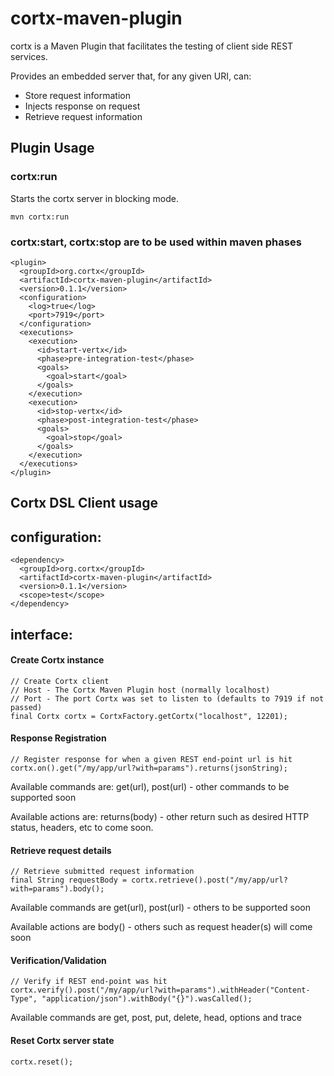 cortx-maven-plugin
==================

cortx is a Maven Plugin that facilitates the testing of client side REST services.

Provides an embedded server that, for any given URI, can:

- Store request information
- Injects response on request
- Retrieve request information

Plugin Usage
------------

### cortx:run

Starts the cortx server in blocking mode.

	mvn cortx:run


### cortx:start, cortx:stop are to be used within maven phases

    <plugin>
      <groupId>org.cortx</groupId>
      <artifactId>cortx-maven-plugin</artifactId>
      <version>0.1.1</version>
      <configuration>
      	<log>true</log>
      	<port>7919</port>
      </configuration>
      <executions>
        <execution>
          <id>start-vertx</id>
          <phase>pre-integration-test</phase>
          <goals>
            <goal>start</goal>
          </goals>
        </execution>
        <execution>
          <id>stop-vertx</id>
          <phase>post-integration-test</phase>
          <goals>
            <goal>stop</goal>
          </goals>
        </execution>
      </executions>
    </plugin>


Cortx DSL Client usage
------------------

## configuration:

   	<dependency>
      <groupId>org.cortx</groupId>
      <artifactId>cortx-maven-plugin</artifactId>
      <version>0.1.1</version>
      <scope>test</scope>
    </dependency>


## interface:

#### Create Cortx instance
    
    // Create Cortx client
    // Host - The Cortx Maven Plugin host (normally localhost)
    // Port - The port Cortx was set to listen to (defaults to 7919 if not passed)
    final Cortx cortx = CortxFactory.getCortx("localhost", 12201);

#### Response Registration

    // Register response for when a given REST end-point url is hit
    cortx.on().get("/my/app/url?with=params").returns(jsonString);
    
Available commands are: get(url), post(url) - other commands to be supported soon

Available actions are: returns(body) - other return such as desired HTTP status, headers, etc to come soon.
    
#### Retrieve request details

    // Retrieve submitted request information
    final String requestBody = cortx.retrieve().post("/my/app/url?with=params").body();
    
Available commands are get(url), post(url) - others to be supported soon

Available actions are body() - others such as request header(s) will come soon

#### Verification/Validation

    // Verify if REST end-point was hit
	cortx.verify().post("/my/app/url?with=params").withHeader("Content-Type", "application/json").withBody("{}").wasCalled();
    
Available commands are get, post, put, delete, head, options and trace

#### Reset Cortx server state

	cortx.reset();
